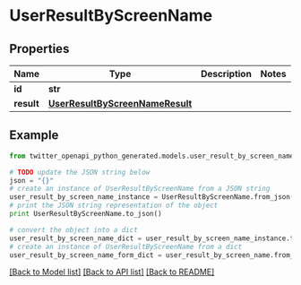# UserResultByScreenName


## Properties

Name | Type | Description | Notes
------------ | ------------- | ------------- | -------------
**id** | **str** |  | 
**result** | [**UserResultByScreenNameResult**](UserResultByScreenNameResult.md) |  | 

## Example

```python
from twitter_openapi_python_generated.models.user_result_by_screen_name import UserResultByScreenName

# TODO update the JSON string below
json = "{}"
# create an instance of UserResultByScreenName from a JSON string
user_result_by_screen_name_instance = UserResultByScreenName.from_json(json)
# print the JSON string representation of the object
print UserResultByScreenName.to_json()

# convert the object into a dict
user_result_by_screen_name_dict = user_result_by_screen_name_instance.to_dict()
# create an instance of UserResultByScreenName from a dict
user_result_by_screen_name_form_dict = user_result_by_screen_name.from_dict(user_result_by_screen_name_dict)
```
[[Back to Model list]](../README.md#documentation-for-models) [[Back to API list]](../README.md#documentation-for-api-endpoints) [[Back to README]](../README.md)


